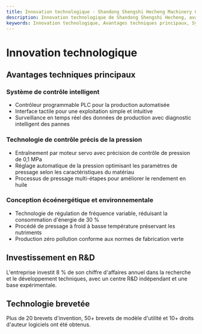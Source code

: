 ```yaml
---
title: Innovation technologique - Shandong Shengshi Hecheng Machinery Co., Ltd.
description: Innovation technologique de Shandong Shengshi Hecheng, avantages techniques principaux, système de contrôle intelligent, technologie de contrôle précis de la pression, conception écoénergétique et environnementale, investissement en R&D, technologie brevetée, contrôleur programmable PLC, entraînement par moteur servo.
keywords: Innovation technologique, Avantages techniques principaux, Système de contrôle intelligent, Technologie de contrôle précis de la pression, Conception écoénergétique et environnementale, Investissement en R&D, Technologie brevetée, Contrôleur programmable PLC, Entraînement par moteur servo, Technologie de régulation de fréquence variable, Procédé de pressage à froid à basse température, Innovation Shandong Shengshi Hecheng
---
```


# Innovation technologique

## Avantages techniques principaux

### Système de contrôle intelligent

- Contrôleur programmable PLC pour la production automatisée
- Interface tactile pour une exploitation simple et intuitive
- Surveillance en temps réel des données de production avec diagnostic intelligent des pannes

### Technologie de contrôle précis de la pression

- Entraînement par moteur servo avec précision de contrôle de pression de 0,1 MPa
- Réglage automatique de la pression optimisant les paramètres de pressage selon les caractéristiques du matériau
- Processus de pressage multi-étapes pour améliorer le rendement en huile

### Conception écoénergétique et environnementale

- Technologie de régulation de fréquence variable, réduisant la consommation d'énergie de 30 %
- Procédé de pressage à froid à basse température préservant les nutriments
- Production zéro pollution conforme aux normes de fabrication verte

## Investissement en R&D

L'entreprise investit 8 % de son chiffre d'affaires annuel dans la recherche et le développement techniques, avec un centre R&D indépendant et une base expérimentale.

## Technologie brevetée

Plus de 20 brevets d'invention, 50+ brevets de modèle d'utilité et 10+ droits d'auteur logiciels ont été obtenus.